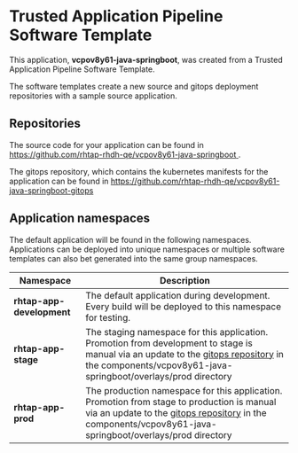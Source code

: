 # Trusted Application Pipeline Software Template

This application, **vcpov8y61-java-springboot**, was created from a Trusted Application Pipeline Software Template.

The software templates create a new source and gitops deployment repositories with a sample source application. 

## Repositories

The source code for your application can be found in [https://github.com/rhtap-rhdh-qe/vcpov8y61-java-springboot ](https://github.com/rhtap-rhdh-qe/vcpov8y61-java-springboot ).
 
The gitops repository, which contains the kubernetes manifests for the application can be found in 
[https://github.com/rhtap-rhdh-qe/vcpov8y61-java-springboot-gitops ](https://github.com/rhtap-rhdh-qe/vcpov8y61-java-springboot-gitops ) 

## Application namespaces 

The default application will be found in the following namespaces. Applications can be deployed into unique namespaces or multiple software templates can also bet generated into the same group namespaces.  

|  Namespace   |  Description   |  
| -------- | -------- |   
| **rhtap-app-development** | The default application during development. Every build will be deployed to this namespace for testing. | 
| **rhtap-app-stage** | The staging namespace for this application. Promotion from development to stage is manual via an update to the [gitops repository](https://github.com/rhtap-rhdh-qe/vcpov8y61-java-springboot-gitops ) in the components/vcpov8y61-java-springboot/overlays/prod directory |  
| **rhtap-app-prod** | The production namespace for this application. Promotion from stage to production is manual via an update to the [gitops repository](https://github.com/rhtap-rhdh-qe/vcpov8y61-java-springboot-gitops ) in the components/vcpov8y61-java-springboot/overlays/prod directory | 